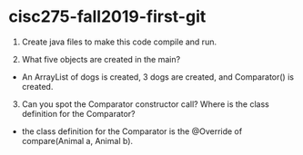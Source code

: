 # cisc275-fall2019-first-git
1. Create java files to make this code compile and run.

2. What five objects are created in the main?
  - An ArrayList of dogs is created, 3 dogs are created, and Comparator<Animal>() is created.

3. Can you spot the Comparator constructor call? Where is the class definition for the Comparator?
  - the class definition for the Comparator is the @Override of compare(Animal a, Animal b).
